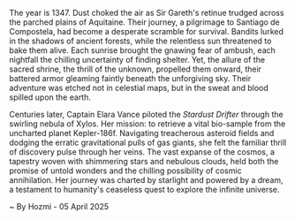 
The year is 1347.  Dust choked the air as Sir Gareth's retinue trudged across the parched plains of Aquitaine.  Their journey, a pilgrimage to Santiago de Compostela, had become a desperate scramble for survival.  Bandits lurked in the shadows of ancient forests, while the relentless sun threatened to bake them alive. Each sunrise brought the gnawing fear of ambush, each nightfall the chilling uncertainty of finding shelter. Yet, the allure of the sacred shrine, the thrill of the unknown, propelled them onward, their battered armor gleaming faintly beneath the unforgiving sky.  Their adventure was etched not in celestial maps, but in the sweat and blood spilled upon the earth.


Centuries later, Captain Elara Vance piloted the *Stardust Drifter* through the swirling nebula of Xylos.  Her mission: to retrieve a vital bio-sample from the uncharted planet Kepler-186f. Navigating treacherous asteroid fields and dodging the erratic gravitational pulls of gas giants, she felt the familiar thrill of discovery pulse through her veins.  The vast expanse of the cosmos, a tapestry woven with shimmering stars and nebulous clouds, held both the promise of untold wonders and the chilling possibility of cosmic annihilation.  Her journey was charted by starlight and powered by a dream, a testament to humanity's ceaseless quest to explore the infinite universe.

~ By Hozmi - 05 April 2025

